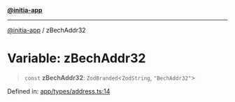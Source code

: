 [**@initia-app**](../types.md)

***

[@initia-app](../types.md) / zBechAddr32

# Variable: zBechAddr32

> `const` **zBechAddr32**: `ZodBranded`\<`ZodString`, `"BechAddr32"`\>

Defined in: [app/types/address.ts:14](https://github.com/hanwong/app-v2/blob/087f9ea496ced31d9a3b187baa11cd5456705527/app/types/address.ts#L14)
